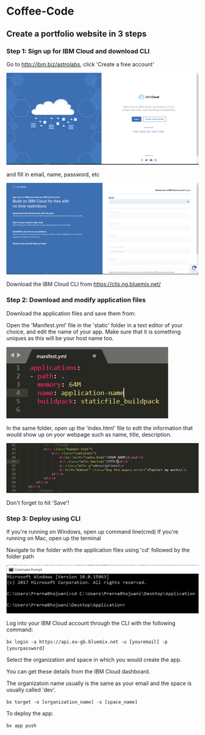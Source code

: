 # Coffee-Code

## Create a portfolio website in 3 steps

### Step 1: Sign up for IBM Cloud and download CLI

Go to http://ibm.biz/astrolabs, click 'Create a free account' 

![1](images/1.PNG)

and fill in email, name, password, etc

![2](images/2.PNG)

Download the IBM Cloud CLI from https://clis.ng.bluemix.net/


### Step 2: Download and modify application files

Download the application files and save them from: 

Open the 'Manifest.yml' file in the 'static' folder in a text editor of your choice, and edit the name of your app.
Make sure that it is something uniques as this will be your host name too.

![appname](images/appname.PNG)

In the same folder, open up the 'index.html' file to edit the information that would show up on yoor webpage such as name, title, description.

![change](images/change.PNG)

Don't forget to hit 'Save'!

### Step 3: Deploy using CLI

If you're running on Windows, open up command line(cmd)
If you're running on Mac, open up the terminal

Navigate to the folder with the application files using 'cd' followed by the folder path 

![cd](images/cd.PNG)

Log into your IBM Cloud account through the CLI with the following command: 

``` bx login -a https://api.eu-gb.bluemix.net -u [youremail] -p [yourpassword] ```

Select the organization and space in which you would create the app.

You can get these details from the IBM Cloud dashboard.

The organizatoin name usually is the same as your email and the space is usually called 'dev'. 

``` bx target -o [organization_name] -s [space_name] ```

To deploy the app:

```bx app push``` 






